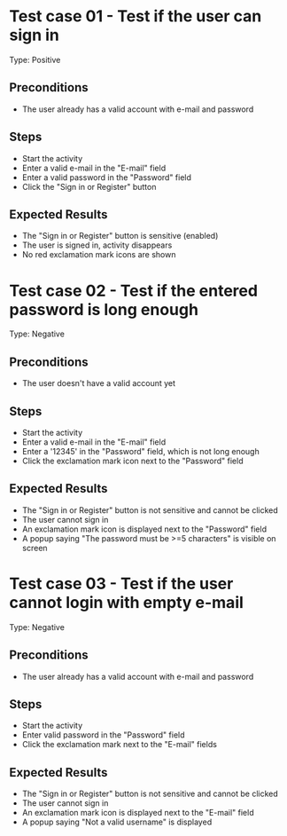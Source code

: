 Test case 01 - Test if the user can sign in
===========================================
Type: Positive

Preconditions
-------------
- The user already has a valid account with e-mail and password

Steps
-----
- Start the activity
- Enter a valid e-mail in the "E-mail" field
- Enter a valid password in the "Password" field
- Click the "Sign in or Register" button

Expected Results
----------------
- The "Sign in or Register" button is sensitive (enabled)
- The user is signed in, activity disappears
- No red exclamation mark icons are shown

Test case 02 - Test if the entered password is long enough
==========================================================
Type: Negative

Preconditions
-------------
- The user doesn't have a valid account yet

Steps
-----
- Start the activity
- Enter a valid e-mail in the "E-mail" field
- Enter a '12345' in the "Password" field, which is not long enough
- Click the exclamation mark icon next to the "Password" field

Expected Results
----------------
- The "Sign in or Register" button is not sensitive and cannot be clicked
- The user cannot sign in
- An exclamation mark icon is displayed next to the "Password" field
- A popup saying "The password must be >=5 characters" is visible on screen

Test case 03 - Test if the user cannot login with empty e-mail
==============================================================
Type: Negative

Preconditions
-------------
- The user already has a valid account with e-mail and password

Steps
-----
- Start the activity
- Enter valid password in the "Password" field
- Click the exclamation mark  next to the "E-mail" fields

Expected Results
----------------
- The "Sign in or Register" button is not sensitive and cannot be clicked
- The user cannot sign in
- An exclamation mark icon is displayed next to the "E-mail" field
- A popup saying "Not a valid username" is displayed
